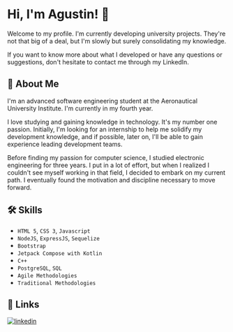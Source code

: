 
# Hi, I'm Agustin! 👋
Welcome to my profile. I'm currently developing university projects. They're not that big of a deal, but I'm slowly but surely consolidating my knowledge.

If you want to know more about what I developed or have any questions or suggestions, don't hesitate to contact me through my LinkedIn.

## 🚀 About Me
I'm an advanced software engineering student at the Aeronautical University Institute. I'm currently in my fourth year. 

I love studying and gaining knowledge in technology. It's my number one passion. 
Initially, I'm looking for an internship to help me solidify my development knowledge, and if possible, later on, I'll be able to gain experience leading development teams.

Before finding my passion for computer science, I studied electronic engineering for three years. I put in a lot of effort, but when I realized I couldn't see myself working in that field, I decided to embark on my current path. I eventually found the motivation and discipline necessary to move forward.

## 🛠 Skills
- `HTML 5`, `CSS 3`, `Javascript` 
- `NodeJS`, `ExpressJS`, `Sequelize` 
- `Bootstrap`
- `Jetpack Compose with Kotlin`
- `C++`
- `PostgreSQL`, `SQL`
- `Agile Methodologies`
- `Traditional Methodologies`




## 🔗 Links
[![linkedin](https://img.shields.io/badge/linkedin-0A66C2?style=for-the-badge&logo=linkedin&logoColor=white)](https://www.linkedin.com/in/agust%C3%ADn-brambilla/)



